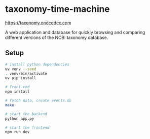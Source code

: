 # taxonomy-time-machine

https://taxonomy.onecodex.com

A web application and database for quickly browsing and comparing different
versions of the NCBI taxonomy database.

## Setup

```sh
# install python dependencies
uv venv --seed
. venv/bin/activate
uv pip install

# front-end
npm install

# fetch data, create events.db
make

# start the backend
python app.py

# start the frontend
npm run dev
```
